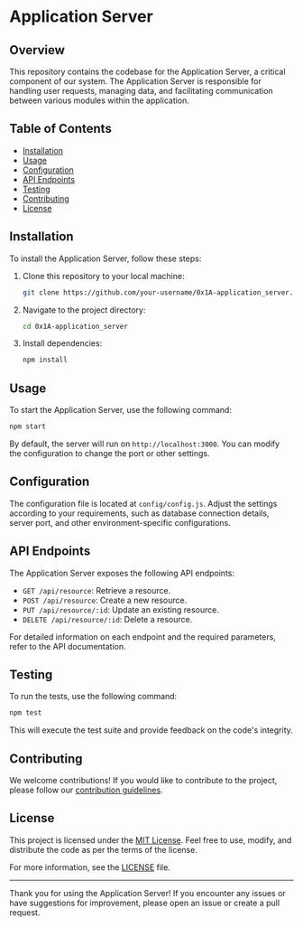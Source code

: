 # Application Server

## Overview

This repository contains the codebase for the Application Server, a critical component of our system. The Application Server is responsible for handling user requests, managing data, and facilitating communication between various modules within the application.

## Table of Contents

- [Installation](#installation)
- [Usage](#usage)
- [Configuration](#configuration)
- [API Endpoints](#api-endpoints)
- [Testing](#testing)
- [Contributing](#contributing)
- [License](#license)

## Installation

To install the Application Server, follow these steps:

1. Clone this repository to your local machine:

   ```bash
   git clone https://github.com/your-username/0x1A-application_server.git
   ```

2. Navigate to the project directory:

   ```bash
   cd 0x1A-application_server
   ```

3. Install dependencies:

   ```bash
   npm install
   ```

## Usage

To start the Application Server, use the following command:

```bash
npm start
```

By default, the server will run on `http://localhost:3000`. You can modify the configuration to change the port or other settings.

## Configuration

The configuration file is located at `config/config.js`. Adjust the settings according to your requirements, such as database connection details, server port, and other environment-specific configurations.

## API Endpoints

The Application Server exposes the following API endpoints:

- `GET /api/resource`: Retrieve a resource.
- `POST /api/resource`: Create a new resource.
- `PUT /api/resource/:id`: Update an existing resource.
- `DELETE /api/resource/:id`: Delete a resource.

For detailed information on each endpoint and the required parameters, refer to the API documentation.

## Testing

To run the tests, use the following command:

```bash
npm test
```

This will execute the test suite and provide feedback on the code's integrity.

## Contributing

We welcome contributions! If you would like to contribute to the project, please follow our [contribution guidelines](CONTRIBUTING.md).

## License

This project is licensed under the [MIT License](LICENSE). Feel free to use, modify, and distribute the code as per the terms of the license.

For more information, see the [LICENSE](LICENSE) file.

---

Thank you for using the Application Server! If you encounter any issues or have suggestions for improvement, please open an issue or create a pull request.
